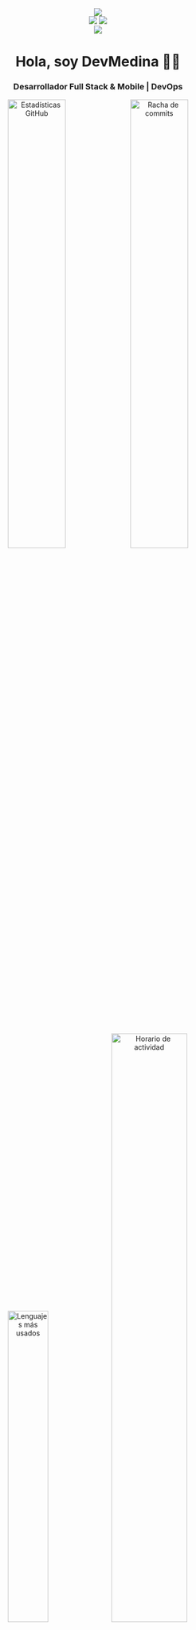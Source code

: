 <div align="center">
  <img src="https://readme-typing-svg.demolab.com?font=Fira+Code&weight=600&size=28&duration=4000&pause=1000&color=00C4FF&center=true&vCenter=true&width=600&lines=Hola%2C+soy+Uriel+Domínguez;Desarrollador+Full+Stack;Especialista+en+Mobile;Entusiasta+DevOps" />
</div>

<div align="center">
  <img src="https://komarev.com/ghpvc/?username=urieldomingezm&label=Profile+Views&color=00C4FF&style=flat" />
  <a href="https://github.com/urieldomingezm?tab=followers">
    <img src="https://img.shields.io/github/followers/urieldomingezm?label=Followers&style=social">
  </a>
</div>

<div align="center">
  <img src="https://raw.githubusercontent.com/urieldomingezm/urieldomingezm/output/github-contribution-grid-snake-dark.svg" />
</div>

<h1 align="center">Hola, soy DevMedina 👨‍💻</h1>
<h3 align="center">Desarrollador Full Stack & Mobile | DevOps</h3>

<!-- Estadísticas principales -->
<div align="center">
  <img src="https://github-readme-stats.vercel.app/api?username=urieldomingezm&show_icons=true&theme=radical&hide_border=true&bg_color=0D1117&title_color=00C4FF&icon_color=00C4FF&text_color=FFFFFF" alt="Estadísticas GitHub" width="48%"/>
  <img src="https://github-readme-streak-stats.herokuapp.com/?user=urieldomingezm&theme=radical&hide_border=true&background=0D1117&stroke=00C4FF&ring=00C4FF&fire=00C4FF&currStreakNum=FFFFFF&sideNums=FFFFFF&currStreakLabel=FFFFFF&sideLabels=FFFFFF&dates=FFFFFF" alt="Racha de commits" width="48%"/>
</div>

<!-- Estadísticas de lenguajes -->
<div align="center">
  <img src="https://github-readme-stats.vercel.app/api/top-langs/?username=urieldomingezm&layout=compact&theme=radical&hide_border=true&bg_color=0D1117&title_color=00C4FF&text_color=FFFFFF" alt="Lenguajes más usados" width="40%"/>
  <img src="https://github-profile-summary-cards.vercel.app/api/cards/productive-time?username=urieldomingezm&theme=radical&utcOffset=-5" alt="Horario de actividad" width="55%"/>
</div>

## 🚀 Tecnologías y Habilidades

### Lenguajes
<p>
  <img src="https://img.shields.io/badge/PHP-777BB3?style=for-the-badge&logo=php&logoColor=white"/>
  <img src="https://img.shields.io/badge/React-61DAFB?style=for-the-badge&logo=react&logoColor=black"/>
  <img src="https://img.shields.io/badge/React_Native-61DAFB?style=for-the-badge&logo=react&logoColor=black"/>
  <img src="https://img.shields.io/badge/Python-3776AB?style=for-the-badge&logo=python&logoColor=white"/>
  <img src="https://img.shields.io/badge/Ruby-CC342D?style=for-the-badge&logo=ruby&logoColor=white"/>
  <img src="https://img.shields.io/badge/HTML5-E34F26?style=for-the-badge&logo=html5&logoColor=white"/>
  <img src="https://img.shields.io/badge/CSS3-1572B6?style=for-the-badge&logo=css3&logoColor=white"/>
  <img src="https://img.shields.io/badge/JavaScript-F7DF1E?style=for-the-badge&logo=javascript&logoColor=black"/>
  <img src="https://img.shields.io/badge/Node.js-339933?style=for-the-badge&logo=node.js&logoColor=white"/>
  <img src="https://img.shields.io/badge/C%23-512BD4?style=for-the-badge&logo=c-sharp&logoColor=white"/>
  <img src="https://img.shields.io/badge/C++-00599C?style=for-the-badge&logo=c%2B%2B&logoColor=white"/>
  <img src="https://img.shields.io/badge/TypeScript-3178C6?style=for-the-badge&logo=typescript&logoColor=white"/>
</p>

### 📱 Desarrollo Móvil
<p>
  <img src="https://img.shields.io/badge/React_Native-61DAFB?style=for-the-badge&logo=react&logoColor=black" alt="React Native"/>
  <img src="https://img.shields.io/badge/Flutter-02569B?style=for-the-badge&logo=flutter&logoColor=white" alt="Flutter"/>
  <img src="https://img.shields.io/badge/FlutterFlow-02569B?style=for-the-badge&logo=flutter&logoColor=white" alt="FlutterFlow"/>
  <img src="https://img.shields.io/badge/Xamarin-3498DB?style=for-the-badge&logo=xamarin&logoColor=white" alt="Xamarin"/>
  <img src="https://img.shields.io/badge/Ionic-3880FF?style=for-the-badge&logo=ionic&logoColor=white" alt="Ionic"/>
  <img src="https://img.shields.io/badge/Expo-000020?style=for-the-badge&logo=expo&logoColor=white" alt="Expo"/>
</p>

### 🌐 Desarrollo Web
<p>
  <img src="https://img.shields.io/badge/Next.js-000000?style=for-the-badge&logo=nextdotjs&logoColor=white" alt="Next.js"/>
  <img src="https://img.shields.io/badge/Nuxt.js-00DC82?style=for-the-badge&logo=nuxtdotjs&logoColor=white" alt="Nuxt.js"/>
  <img src="https://img.shields.io/badge/Astro-FF5D01?style=for-the-badge&logo=astro&logoColor=white" alt="Astro"/>
  <img src="https://img.shields.io/badge/Remix-000000?style=for-the-badge&logo=remix&logoColor=white" alt="Remix"/>
  <img src="https://img.shields.io/badge/Ruby_on_Rails-CC0000?style=for-the-badge&logo=rubyonrails&logoColor=white"/>
  <img src="https://img.shields.io/badge/Flask-000000?style=for-the-badge&logo=flask&logoColor=white"/>
  <img src="https://img.shields.io/badge/Django-092E20?style=for-the-badge&logo=django&logoColor=white"/>
  <img src="https://img.shields.io/badge/Laravel-FF2D20?style=for-the-badge&logo=laravel&logoColor=white"/>
  <img src="https://img.shields.io/badge/Yii2-F68A1F?style=for-the-badge&logo=yii&logoColor=white"/>
  <img src="https://img.shields.io/badge/Angular-DD0031?style=for-the-badge&logo=angular&logoColor=white"/>
  <img src="https://img.shields.io/badge/Vue.js-4FC08D?style=for-the-badge&logo=vue.js&logoColor=white"/>
  <img src="https://img.shields.io/badge/ASP.NET_Core-512BD4?style=for-the-badge&logo=dotnet&logoColor=white"/>
  <img src="https://img.shields.io/badge/Tailwind_CSS-007ACC?style=for-the-badge&logo=tailwindcss&logoColor=white"/>
  <img src="https://img.shields.io/badge/Bootstrap-7952B3?style=for-the-badge&logo=bootstrap&logoColor=white"/>
  <img src="https://img.shields.io/badge/Material_Angular-757DE8?style=for-the-badge&logo=angular&logoColor=white"/>
</p>

### 🛠 Herramientas No-Code/Low-Code
<p>
  <img src="https://img.shields.io/badge/Microsoft_Power_Apps-742774?style=for-the-badge&logo=microsoft-powerapps&logoColor=white" alt="Power Apps"/>
  <img src="https://img.shields.io/badge/Bubble-000000?style=for-the-badge&logo=bubble&logoColor=white" alt="Bubble"/>
  <img src="https://img.shields.io/badge/Webflow-4353FF?style=for-the-badge&logo=webflow&logoColor=white" alt="Webflow"/>
</p>

### ☁️ Cloud & DevOps
<p>
  <img src="https://img.shields.io/badge/Docker-2496ED?style=for-the-badge&logo=docker&logoColor=white"/>
  <img src="https://img.shields.io/badge/Kubernetes-326CE5?style=for-the-badge&logo=kubernetes&logoColor=white"/>
  <img src="https://img.shields.io/badge/AWS-FF9900?style=for-the-badge&logo=amazonaws&logoColor=black"/>
  <img src="https://img.shields.io/badge/Azure-0083FF?style=for-the-badge&logo=microsoftazure&logoColor=white"/>
  <img src="https://img.shields.io/badge/GitHub_Actions-FF6C37?style=for-the-badge&logo=githubactions&logoColor=white"/>
  <img src="https://img.shields.io/badge/Azure_DevOps-0078D7?style=for-the-badge&logo=azure-devops&logoColor=white" alt="Azure DevOps"/>
  <img src="https://img.shields.io/badge/Google_Cloud-4285F4?style=for-the-badge&logo=google-cloud&logoColor=white" alt="Google Cloud"/>
  <img src="https://img.shields.io/badge/Vercel-000000?style=for-the-badge&logo=vercel&logoColor=white" alt="Vercel"/>
  <img src="https://img.shields.io/badge/Netlify-00C7B7?style=for-the-badge&logo=netlify&logoColor=white" alt="Netlify"/>
</p>

### Sistemas Operativos
<p>
  <img src="https://img.shields.io/badge/macOS-000000?style=for-the-badge&logo=apple&logoColor=white"/>
  <img src="https://img.shields.io/badge/Windows-0078D6?style=for-the-badge&logo=windows&logoColor=white"/>
  <img src="https://img.shields.io/badge/Ubuntu-E95420?style=for-the-badge&logo=ubuntu&logoColor=white"/>
  <img src="https://img.shields.io/badge/Linux-3A3D42?style=for-the-badge&logo=linux&logoColor=white"/>
  <img src="https://img.shields.io/badge/Solaris-FF6600?style=for-the-badge&logo=oracle&logoColor=white"/>
</p>

### Bases de Datos
<p> 
  <img src="https://img.shields.io/badge/MySQL-4479A1?style=for-the-badge&logo=mysql&logoColor=white" alt="MySQL"/> 
  <img src="https://img.shields.io/badge/Sybase-003B57?style=for-the-badge&logo=sap&logoColor=white" alt="Sybase"/>
  <img src="https://img.shields.io/badge/MongoDB-47A248?style=for-the-badge&logo=mongodb&logoColor=white" alt="MongoDB"/> 
  <img src="https://img.shields.io/badge/Redis-DC382D?style=for-the-badge&logo=redis&logoColor=white" alt="Redis"/> 
  <img src="https://img.shields.io/badge/PostgreSQL-4169E1?style=for-the-badge&logo=postgresql&logoColor=white" alt="PostgreSQL"/> 
  <img src="https://img.shields.io/badge/SQLite-003B57?style=for-the-badge&logo=sqlite&logoColor=white" alt="SQLite"/> 
  <img src="https://img.shields.io/badge/MariaDB-003545?style=for-the-badge&logo=mariadb&logoColor=white" alt="MariaDB"/> 
</p>

## 📊 Estadísticas

<div align="center">
  <img src="https://github-profile-summary-cards.vercel.app/api/cards/repos-per-language?username=urieldomingezm&theme=radical" width="32%"/>
  <img src="https://github-profile-summary-cards.vercel.app/api/cards/most-commit-language?username=urieldomingezm&theme=radical" width="32%"/>
  <img src="https://github-profile-summary-cards.vercel.app/api/cards/stats?username=urieldomingezm&theme=radical" width="32%"/>
</div>

## 📫 Contacto https://es.js.org/

<div align="center">
  <a href="https://www.linkedin.com/in/angel-uriel-dominguez-medina-6532bb2a6/" target="_blank">
    <img src="https://img.shields.io/badge/LinkedIn-0077B5?style=for-the-badge&logo=linkedin&logoColor=white" alt="LinkedIn"/>
  </a>
  <a href="https://twitter.com/tuperfil" target="_blank">
    <img src="https://img.shields.io/badge/Twitter-1DA1F2?style=for-the-badge&logo=twitter&logoColor=white" alt="Twitter"/>
  </a>
  <a href="mailto:urielmedina7u7@outlook.com">
    <img src="https://img.shields.io/badge/Email-D44638?style=for-the-badge&logo=gmail&logoColor=white" alt="Email"/>
  </a>
  <a href="https://cv-uriel-nine.vercel.app/" target="_blank">
    <img src="https://img.shields.io/badge/Portfolio-FF5722?style=for-the-badge&logo=about.me&logoColor=white" alt="Portfolio"/>
  </a>
</div>

<div align="center">
  <img src="https://quotes-github-readme.vercel.app/api?type=horizontal&theme=radical" alt="Quote aleatorio"/>
</div>
